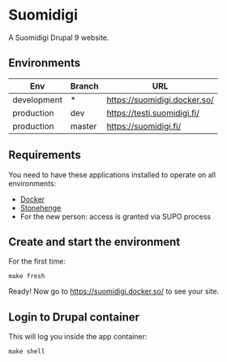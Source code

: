 # Suomidigi

A Suomidigi Drupal 9 website.

## Environments

| Env         | Branch | URL                          |
|-------------|--------|------------------------------|
| development | *      | https://suomidigi.docker.so/ |
| production  | dev    | https://testi.suomidigi.fi/  |
| production  | master | https://suomidigi.fi/        |

## Requirements

You need to have these applications installed to operate on all environments:

- [Docker](https://github.com/druidfi/guidelines/blob/master/docs/docker.md)
- [Stonehenge](https://github.com/druidfi/stonehenge)
- For the new person: access is granted via SUPO process

## Create and start the environment

For the first time:

```
make fresh
```

Ready! Now go to https://suomidigi.docker.so/ to see your site.

## Login to Drupal container

This will log you inside the app container:

```
make shell
```
